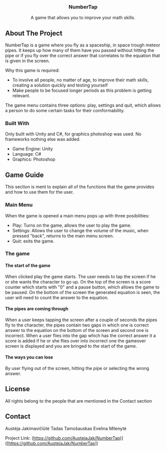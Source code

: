 <div>
 <h3 align="center"> NumberTap</h3>
  <p align="center">
    A game that allows you to improve your math skills.
</div>


<!-- ABOUT THE PROJECT -->
## About The Project

NumberTap is a game where you fly as a spaceship, in space trough meteor pipes. It keeps up how many of them have you passed without hitting the pipe or if you fly over the correct answer that correlates to the equation that is given in the screen. 

Why this game is required:
* To involve all people, no matter of age, to improve their math skills, creating a solution quickly and testing yourself
* Make people to be focused longer periods as this problem is getting relevant.

The game menu contains three options: play, settings and quit, which allows a person to do some certain tasks for their comformability.


### Built With
Only built with Unity and C#, for graphics photoshop was used. No frameworks nothing else was added.

* Game Engine: Unity
* Language: C#
* Graphics: Photoshop


<!-- GAME GUIDE -->
## Game Guide
This section is ment to explain all of the functions that the game provides and how to use them for the user.

### Main Menu
When the game is opened a main menu pops up with three posibilities:

* Play: Turns on the game, allows the user to play the game.
* Settings: Allows the user to change the volume of the music, when pressed "back", returns to the main menu screen.
* Quit: exits the game.

### The game
#### The start of the game
When clicked play the game starts. The user needs to tap the screen if he or she wants the character to go up. On the top of the screen is a score counter which starts with "0" and a pause button, which allows the game to be paused. On the bottom of the screen the generated equation is seen, the user will need to count the answer to the equation.

#### The pipes are coming through
When a user keeps tapping the screen after a couple of seconds the pipes fly to the character, the pipes contain two gaps in which one is correct answer to the equation on the bottom of the screen and second one is incorrect. When a user flies into the gap which has the correct answer it a score is added if he or she flies over into incorrect one the gameover screen is displayed and you are bringed to the start of the game.

#### The ways you can lose
By user flying out of the screen, hitting the pipe or selecting the wrong answer.


<!-- LICENSE -->
## License

All rights belong to the people that are mentioned in the Contact section



<!-- CONTACT -->
## Contact

Austėja Jakimavičiūtė
Tadas Tamošauskas
Evelina Milenytė

Project Link: (https://github.com/AustejaJak/NumberTap)]([https://github.com/AustejaJak/NumberTap])


